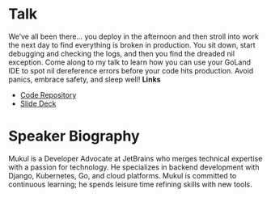 # Talk
We’ve all been there… you deploy in the afternoon and then stroll into work the next day to find everything is broken in production. You sit down, start debugging and checking the logs, and then you find the dreaded nil exception. Come along to my talk to learn how you can use your GoLand IDE to spot nil dereference errors before your code hits production. Avoid panics, embrace safety, and sleep well!
**Links**
- [Code Repository](https://github.com/mukulmantosh/gophercon-2025-nil-dereference)
- [Slide Deck](https://github.com/mukulmantosh/gophercon-2025-nil-dereference/blob/main/presentation/slides.pdf)

# Speaker Biography
Mukul is a Developer Advocate at JetBrains who merges technical expertise with a passion for technology. He specializes in backend development with Django, Kubernetes, Go, and cloud platforms.  Mukul is committed to continuous learning; he spends leisure time refining skills with new tools.
